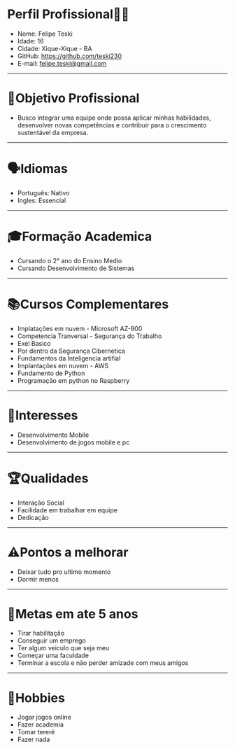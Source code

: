 # Perfil Profissional👨‍💻
- Nome: Felipe Teski
- Idade: 16
- Cidade: Xique-Xique - BA
- GitHub: https://github.com/teski230
- E-mail: felipe.teski@gmail.com
--- 
# 🎯Objetivo Profissional
 - Busco integrar uma equipe onde possa aplicar minhas habilidades, desenvolver novas competências e contribuir para o crescimento sustentável da empresa.
 ---
 # 🗣️Idiomas 
 - Português: Nativo
 - Ingles: Essencial
 ---
 # 🎓Formação Academica
 - Cursando o 2° ano do Ensino Medio
 - Cursando Desenvolvimento de Sistemas
 ---
 # 📚Cursos Complementares
 - Implatações em nuvem - Microsoft AZ-900
 - Competencia Tranversal - Segurança do Trabalho
 - Exel Basico
 - Por dentro da Segurança Cibernetica
 - Fundamentos da Inteligencia artifial
 - Implantações em nuvem - AWS
 - Fundamento de Python
 - Programação em python no Raspberry
 ---
 # 🤔Interesses 
 - Desenvolvimento Mobile
 - Desenvolvimento de jogos mobile e pc
 ---
# 🏆Qualidades
- Interação Social
- Facilidade em trabalhar em equipe 
- Dedicação
--- 
# ⚠️Pontos a melhorar 
- Deixar tudo pro ultimo momento
- Dormir menos 
---
# 🚀Metas em ate 5 anos  
- Tirar habilitação
- Conseguir um emprego
- Ter algum veiculo que seja meu 
- Começar uma faculdade 
- Terminar a escola e não perder amizade com meus amigos
---
# 🎨Hobbies 
- Jogar jogos online
- Fazer academia 
- Tomar tereré 
- Fazer nada 
